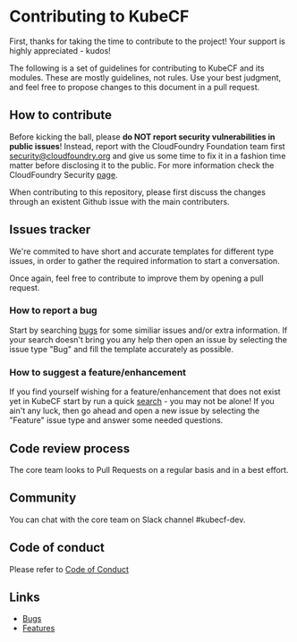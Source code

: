 # Contributing to KubeCF

First, thanks for taking the time to contribute to the project! Your support is highly appreciated - kudos!

The following is a set of guidelines for contributing to KubeCF and its modules. These are mostly guidelines, not rules. Use your best judgment, and feel free to propose changes to this document in a pull request.

## How to contribute

Before kicking the ball, please **do NOT report security vulnerabilities in public issues**! Instead, report with the CloudFoundry Foundation team first <security@cloudfoundry.org> and give us some time to fix it in a fashion time matter before disclosing it to the public. For more information check the CloudFoundry Security [page](https://www.cloudfoundry.org/security/).

When contributing to this repository, please first discuss the changes through an existent Github issue with the main contributers.

## Issues tracker

We're commited to have short and accurate templates for different type issues, in order to gather the required information to start a conversation.

Once again, feel free to contribute to improve them by opening a pull request.

### How to report a bug

Start by searching [bugs][1] for some similiar issues and/or extra information. If your search doesn't bring you any help then open an issue by selecting the issue type "Bug" and fill the template accurately as possible.

### How to suggest a feature/enhancement

If you find yourself wishing for a feature/enhancement that does not exist yet in KubeCF start by run a quick [search][2] - you may not be alone! If you ain't any luck, then go ahead and open a new issue by selecting the "Feature" issue type and answer some needed questions.

## Code review process

The core team looks to Pull Requests on a regular basis and in a best effort.

## Community

You can chat with the core team on Slack channel #kubecf-dev.

## Code of conduct

Please refer to [Code of Conduct](code-of-conduct.md)

## Links

- [Bugs][1]
- [Features][2]

[1]: https://github.com/issues?utf8=%E2%9C%93&q=repo%3ASUSE%2Fkubecf+is%3Aopen+is%3Aissue+label%3A%22bug+%F0%9F%90%9B%22

[2]: https://github.com/issues?utf8=%E2%9C%93&q=repo%3ASUSE%2Fkubecf+is%3Aissue+label%3A%22enhancement+%E2%9C%A8%22